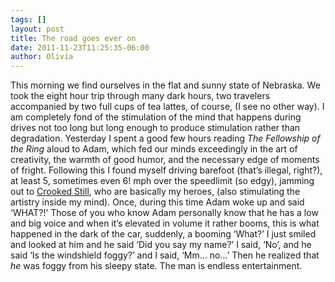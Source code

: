 ```yaml
---
tags: []
layout: post
title: The road goes ever on
date: 2011-11-23T11:25:35-06:00
author: Olivia
---
```


This morning we find ourselves in the flat and sunny state of Nebraska. We took the eight hour trip through many dark hours, two travelers accompanied by two full cups of tea lattes, of course, (I see no other way). I am completely fond of the stimulation of the mind that happens during drives not too long but long enough to produce stimulation rather than degradation. Yesterday I spent a good few hours reading _The Fellowship of the Ring_ aloud to Adam, which fed our minds exceedingly in the art of creativity, the warmth of good humor, and the necessary edge of moments of fright. Following this I found myself driving barefoot (that’s illegal, right?), at least 5, sometimes even 6! mph over the speedlimit (so edgy), jamming out to [Crooked Still](http://www.somestrangecountry.com/), who are basically my heroes, (also stimulating the artistry inside my mind). Once, during this time Adam woke up and said ‘WHAT?!’ Those of you who know Adam personally know that he has a low and big voice and when it’s elevated in volume it rather booms, this is what happened in the dark of the car, suddenly, a booming ‘What?’ I just smiled and looked at him and he said ‘Did you say my name?’ I said, ‘No’, and he said ‘Is the windshield foggy?’ and I said, ‘Mm… no…’ Then he realized that _he_ was foggy from his sleepy state. The man is endless entertainment.

